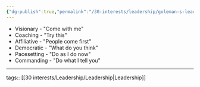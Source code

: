 ```yaml
---
{"dg-publish":true,"permalink":"/30-interests/leadership/goleman-s-leadership-styles/"}
---
```


  - Visionary - "Come with me"
  - Coaching - "Try this"
  - Affiliative - "People come first"
  - Democratic - "What do you think"
  - Pacesetting - "Do as I do now"
  - Commanding - "Do what I tell you"

---
tags:: [[30 interests/Leadership/Leadership\|Leadership]]